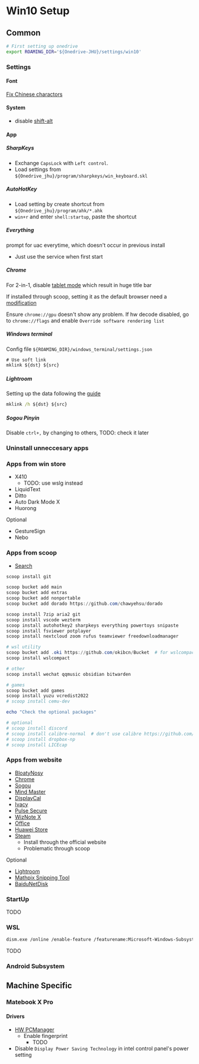 # Win10 Setup

## Common

```bash
# First setting up onedrive
export ROAMING_DIR='${Onedrive-JHU}/settings/win10'
```

### Settings

#### Font

[Fix Chinese charactors](https://iamcristye.github.io/Font/)

#### System

- disable [shift-alt](https://superuser.com/a/1385457)

#### App

##### SharpKeys

- Exchange `CapsLock` with `Left control`.
- Load settings from `${Onedrive_jhu}/program/sharpkeys/win_keyboard.skl`

##### AutoHotKey

- Load setting by create shortcut from `${Onedrive_jhu}/program/ahk/*.ahk`
- `win+r` and enter `shell:startup`, paste the shortcut

##### Everything

prompt for uac everytime, which doesn't occur in previous install

- Just use the service when first start

##### Chrome

For 2-in-1, disable [tablet mode](https://www.howtogeek.com/790530/how-to-disable-tablet-mode-in-google-chrome/) which result in huge title bar

If installed through scoop, setting it as the default browser need a [modification](https://github.com/ScoopInstaller/Scoop/issues/3657#issuecomment-534673530)

Ensure `chrome://gpu` doesn't show any problem. If hw decode disabled, go to `chrome://flags` and enable `Override software rendering list`

##### Windows terminal

Config file `${ROAMING_DIR}/windows_terminal/settings.json`

```cmd
# Use soft link
mklink ${dst} ${src}
```

##### Lightroom

Setting up the data following the [guide](https://www.tenforums.com/tutorials/131182-create-soft-hard-symbolic-links-windows.html)

<!-- - lrcat & dir by `mklink /h ${dst} ${src}` -->

```cmd
mklink /h ${dst} ${src}
```

##### Sogou Pinyin

Disable `ctrl+,` by changing to others, TODO: check it later

### Uninstall unneccesary apps

### Apps from win store

- X410
  - TODO: use wslg instead
- LiquidText
- Ditto
- Auto Dark Mode X
- Huorong

Optional

- GestureSign
- Nebo

### Apps from scoop

- [Search](https://scoop.sh)

```ps1
scoop install git

scoop bucket add main
scoop bucket add extras
scoop bucket add nonportable
scoop bucket add dorado https://github.com/chawyehsu/dorado

scoop install 7zip aria2 git
scoop install vscode wezterm
scoop install autohotkey2 sharpkeys everything powertoys snipaste
scoop install fsviewer potplayer
scoop install nextcloud zoom rufus teamviewer freedownloadmanager

# wsl utility
scoop bucket add .oki https://github.com/okibcn/Bucket  # for wslcompact
scoop install wslcompact

# other
scoop install wechat qqmusic obsidian bitwarden

# games
scoop bucket add games
scoop install yuzu vcredist2022
# scoop install cemu-dev

echo "Check the optional packages"

# optional
# scoop install discord
# scoop install calibre-normal  # don't use calibre https://github.com/ScoopInstaller/Extras/issues/1765#issuecomment-466762524
# scoop install dropbox-np
# scoop install LICEcap
```

### Apps from website

- [BloatyNosy](https://github.com/builtbybel/BloatyNosy/releases)
- [Chrome](https://www.google.com/chrome/)
- [Sogou](https://shurufa.sogou.com/)
- [Mind Master](https://www.edrawsoft.cn/mindmaster/)
- [DisplayCal](https://displaycal.net/#download)
- [Ivacy](TODO)
- [Pulse Secure](TODO)
- [WizNote X](TODO)
- [Office](TODO)
- [Huawei Store](TODO)
- [Steam](TODO)
  - Install through the official website
  - Problematic through scoop

Optional

- [Lightroom](https://www.weidown.com/xiazai/5606.html)
- [Mathpix Snipping Tool](TODO)
- [BaiduNetDisk](TODO)

### StartUp

TODO

### WSL

```sh
dism.exe /online /enable-feature /featurename:Microsoft-Windows-Subsystem-Linux /all /norestart
```

TODO

### Android Subsystem

## Machine Specific

### Matebook X Pro

#### Drivers

- [HW PCManager](https://consumer.huawei.com/cn/support/laptops/matebook-x-pro/)
  - Enable fingerprint
    - TODO
- Disable `Display Power Saving Technology` in intel control panel's power setting
